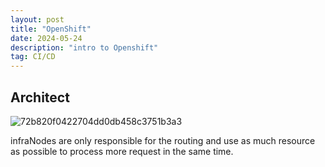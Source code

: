 ```yaml
---
layout: post
title: "OpenShift"
date: 2024-05-24
description: "intro to Openshift"
tag: CI/CD
---
```


## Architect

![72b820f0422704dd0db458c3751b3a3](https://github.com/ChrisZZhong/chriszzhong.github.io/assets/90562417/47b49a00-e115-4fd7-9ee7-ccd12746de24)

infraNodes are only responsible for the routing and use as much resource as possible to process more request in the same time.
